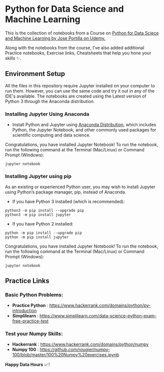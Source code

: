 # Python for Data Science and Machine Learning 

This is the collection of notebooks from a Course on [ Python for Data Sciece and Machine Learning by Jose Portilla on Udemy.](https://www.udemy.com/python-for-data-science-and-machine-learning-bootcamp/learn/v4/overview) <br>

Along with the notebooks from the course, I've also added additional Practice notebooks, Exercise links, Cheatsheets that help you hone your skills :sparkles:. 

## Environment Setup
All the files in this repository require Jupyter installed on your computer to run them. However, you can use the same code and try it out in any of the IDE's available. The notebooks are created using the Latest version of Python 3 through the Anaconda distribution.

### Installing Jupyter Using Anaconda

* Install Python and Jupyter using  [Anaconda Distribution](https://www.anaconda.com/download/), which includes Python, the Jupyter Notebook, and other commonly used packages for scientific computing and data science. <br>

Congratulations, you have installed Jupyter Notebook! To run the notebook, run the following command at the Terminal (Mac/Linux) or Command Prompt (Windows):

```
jupyter notebook 
```

### Installing Jupyter using pip
As an existing or experienced Python user, you may wish to install Jupyter using Python’s package manager, pip, instead of Anaconda.

* If you have Python 3 installed (which is recommended):
```
python3 -m pip install --upgrade pip
python3 -m pip install jupyter
```
* If you have Python 2 installed:
```
python -m pip install --upgrade pip
python -m pip install jupyter
```
Congratulations, you have installed Jupyter Notebook! To run the notebook, run the following command at the Terminal (Mac/Linux) or Command Prompt (Windows):
```
jupyter notebook
```

## Practice Links 
### Basic Python Problems:

* **Practice Python** : https://www.hackerrank.com/domains/python/py-introduction <br>
* **Simplilearn**     : https://www.simplilearn.com/data-science-python-exam-free-practice-test 

### Test your Numpy Skills:

* **Hackerrank**      : https://www.hackerrank.com/domains/python/numpy <br>
* **Numpy 100**       : https://github.com/rougier/numpy-100/blob/master/100%20Numpy%20exercises.ipynb

**Happy Data Hours** :chart_with_upwards_trend:!
